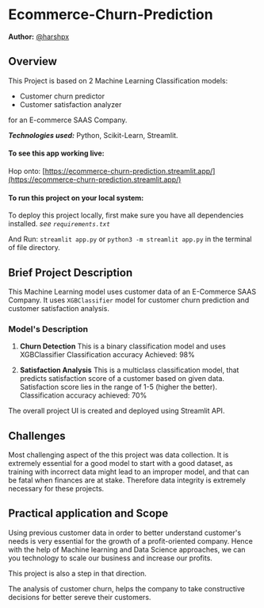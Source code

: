# Ecommerce-Churn-Prediction
**Author:** [@harshpx](https://github.com/harshpx)

## Overview
This Project is based on 2 Machine Learning Classification models:
* Customer churn predictor
* Customer satisfaction analyzer

for an E-commerce SAAS Company.


***Technologies used:*** Python, Scikit-Learn, Streamlit.

#### To see this app working live: 
Hop onto: [https://ecommerce-churn-prediction.streamlit.app/](https://ecommerce-churn-prediction.streamlit.app/)


#### To run this project on your local system: 
To deploy this project locally, first make sure you have all dependencies installed. *see ```requirements.txt```*

And Run: ```streamlit app.py``` or ```python3 -m streamlit app.py``` in the terminal of file directory.


## Brief Project Description
This Machine Learning model uses customer data of an E-Commerce SAAS Company. 
It uses ```XGBClassifier``` model for customer churn prediction and customer satisfaction analysis.

### Model's Description

1. **Churn Detection**
This is a binary classification model and uses XGBClassifier
Classification accuracy Achieved: 98%

2. **Satisfaction Analysis**
This is a multiclass classification model, that predicts satisfaction score of a customer based on given data.
Satisfaction score lies in the range of 1-5 (higher the better).
Classification accuracy achieved: 70%

The overall project UI is created and deployed using Streamlit API.

## Challenges
Most challenging aspect of the this project was data collection.
It is extremely essential for a good model to start with a good dataset, as training with incorrect data might lead to an improper model, and that can be fatal when finances are at stake. Therefore data integrity is extremely necessary for these projects.

## Practical application and Scope
Using previous customer data in order to better understand customer's needs is very essential for the growth of a profit-oriented company.
Hence with the help of Machine learning and Data Science approaches, we can you technology to scale our business and increase our profits.

This project is also a step in that direction.

The analysis of customer churn, helps the company to take constructive decisions for better sereve their customers.

